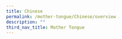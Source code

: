 ```yaml
---
title: Chinese
permalink: /mother-tongue/Chinese/overview
description: ""
third_nav_title: Mother Tongue
---
```



